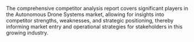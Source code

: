 The comprehensive competitor analysis report covers significant players in the Autonomous Drone Systems market, allowing for insights into competitor strengths, weaknesses, and strategic positioning, thereby informing market entry and operational strategies for stakeholders in this growing industry.